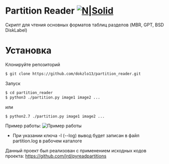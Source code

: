 # Partition Reader [![N|Solid](https://www.python.org/static/community_logos/python-powered-w-140x56.png)](https://www.python.org/) 
Скрипт для чтения основных форматов таблиц разделов (MBR, GPT, BSD DiskLabel)

# Установка
Клонируйте репозиторий
```sh
$ git clone https://github.com/dokzlo13/partition_reader.git
```
Запуск
```sh
$ cd partition_reader
$ python3 ./partition.py image1 image2 ...
```
или
```sh
$ python2.7 ./partition.py image1 image2 ...
```
Пример работы:
![Пример работы](https://s33.postimg.cc/3xs32ln1b/screen-2018-09-11-14-09-12.png)

- При указании ключа -l (--log) вывод будет записан в файл partition.log в рабочем каталоге

Данный проект был реализован с применением исходных кодов проекта:
https://github.com/jrd/pyreadpartitions